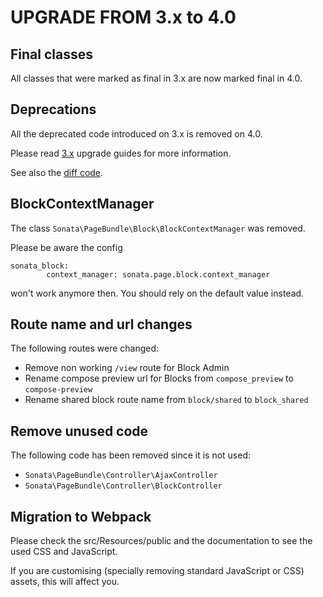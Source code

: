 UPGRADE FROM 3.x to 4.0
=======================

## Final classes

All classes that were marked as final in 3.x are now marked final in 4.0.

## Deprecations

All the deprecated code introduced on 3.x is removed on 4.0.

Please read [3.x](https://github.com/sonata-project/SonataPageBundle/tree/3.x) upgrade guides for more information.

See also the [diff code](https://github.com/sonata-project/SonataPageBundle/compare/3.x...4.0.0).

## BlockContextManager

The class `Sonata\PageBundle\Block\BlockContextManager` was removed.

Please be aware the config
```
sonata_block:
        context_manager: sonata.page.block.context_manager
```
won't work anymore then. You should rely on the default value instead.

## Route name and url changes

The following routes were changed:

* Remove non working `/view` route for Block Admin
* Rename compose preview url for Blocks from `compose_preview` to `compose-preview`
* Rename shared block route name from `block/shared` to `block_shared`

## Remove unused code

The following code has been removed since it is not used:

* `Sonata\PageBundle\Controller\AjaxController`
* `Sonata\PageBundle\Controller\BlockController`

## Migration to Webpack

Please check the src/Resources/public and the documentation to see the used CSS and JavaScript.

If you are customising (specially removing standard JavaScript or CSS) assets, this will affect you.
